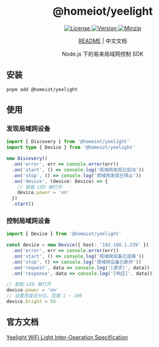 <h1 align="center">@homeiot/yeelight</h1>

<p align="center">
  <a href="https://github.com/qq15725/homeiot/blob/master/LICENSE" class="mr-3">
    <img src="https://img.shields.io/npm/l/homeiot.svg" alt="License">
  </a>
  <a href="https://www.npmjs.com/package/@homeiot/yeelight">
    <img src="https://img.shields.io/npm/v/@homeiot/yeelight.svg" alt="Version">
  </a>
  <a href="https://cdn.jsdelivr.net/npm/@homeiot/yeelight/dist/index.mjs">
    <img src="https://img.shields.io/bundlephobia/minzip/@homeiot/yeelight" alt="Minzip">
  </a>
</p>

<p align="center"><a href="README.md">README</a> | 中文文档</p>

<p align="center">Node.js 下的易来局域网控制 SDK</p>

## 安装

```shell
pnpm add @homeiot/yeelight
```

## 使用

### 发现局域网设备

```ts
import { Discovery } from '@homeiot/yeelight'
import type { Device } from '@homeiot/yeelight'

new Discovery()
  .on('error', err => console.error(err))
  .on('start', () => console.log('局域网发现已启动'))
  .on('stop', () => console.log('局域网发现已停止'))
  .on('device', (device: Device) => {
    // 智能 LED 被打开
    device.power = 'on'
  })
  .start()
```

### 控制局域网设备

```ts
import { Device } from '@homeiot/yeelight'

const device = new Device({ host: '192.168.1.239' })
  .on('error', err => console.error(err))
  .on('start', () => console.log('局域网设备已连接'))
  .on('stop', () => console.log('局域网设备已断开'))
  .on('request', data => console.log('[请求]', data))
  .on('response', data => console.log('[响应]', data))

// 智能 LED 被打开
device.power = 'on'
// 设置亮度百分比。范围 1 ~ 100
device.bright = 50
```

## 官方文档

[Yeelight WiFi Light Inter-Operation Specification](https://www.yeelight.com/download/Yeelight_Inter-Operation_Spec.pdf)
